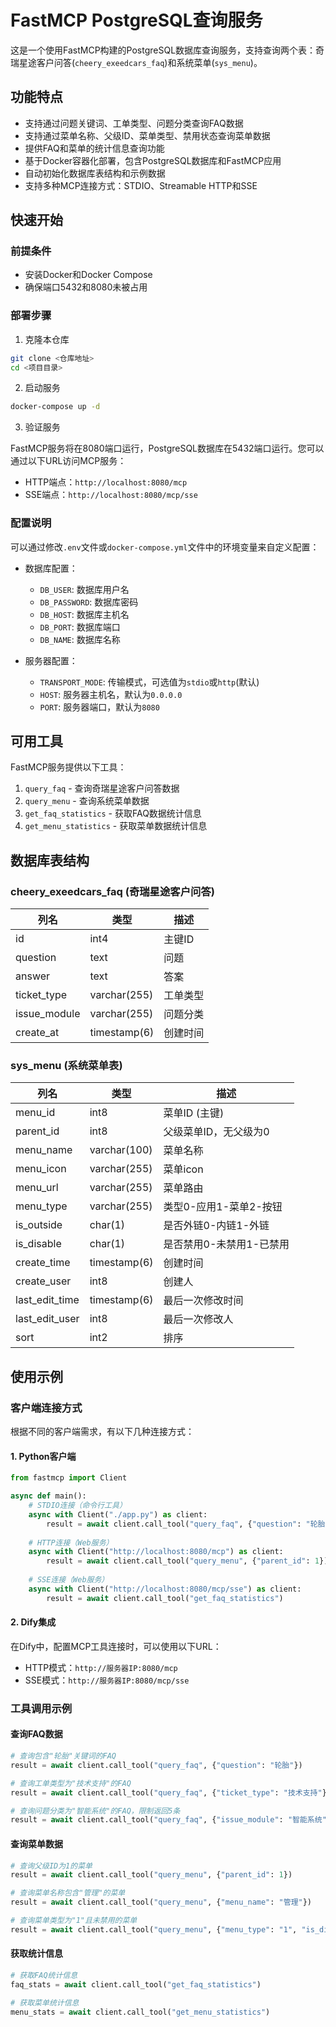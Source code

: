 # FastMCP PostgreSQL查询服务

这是一个使用FastMCP构建的PostgreSQL数据库查询服务，支持查询两个表：奇瑞星途客户问答(`cheery_exeedcars_faq`)和系统菜单(`sys_menu`)。

## 功能特点

- 支持通过问题关键词、工单类型、问题分类查询FAQ数据
- 支持通过菜单名称、父级ID、菜单类型、禁用状态查询菜单数据
- 提供FAQ和菜单的统计信息查询功能
- 基于Docker容器化部署，包含PostgreSQL数据库和FastMCP应用
- 自动初始化数据库表结构和示例数据
- 支持多种MCP连接方式：STDIO、Streamable HTTP和SSE

## 快速开始

### 前提条件

- 安装Docker和Docker Compose
- 确保端口5432和8080未被占用

### 部署步骤

1. 克隆本仓库

```bash
git clone <仓库地址>
cd <项目目录>
```

2. 启动服务

```bash
docker-compose up -d
```

3. 验证服务

FastMCP服务将在8080端口运行，PostgreSQL数据库在5432端口运行。您可以通过以下URL访问MCP服务：

- HTTP端点：`http://localhost:8080/mcp`
- SSE端点：`http://localhost:8080/mcp/sse`

### 配置说明

可以通过修改`.env`文件或`docker-compose.yml`文件中的环境变量来自定义配置：

- 数据库配置：
  - `DB_USER`: 数据库用户名
  - `DB_PASSWORD`: 数据库密码
  - `DB_HOST`: 数据库主机名
  - `DB_PORT`: 数据库端口
  - `DB_NAME`: 数据库名称

- 服务器配置：
  - `TRANSPORT_MODE`: 传输模式，可选值为`stdio`或`http`(默认)
  - `HOST`: 服务器主机名，默认为`0.0.0.0`
  - `PORT`: 服务器端口，默认为`8080`

## 可用工具

FastMCP服务提供以下工具：

1. `query_faq` - 查询奇瑞星途客户问答数据
2. `query_menu` - 查询系统菜单数据
3. `get_faq_statistics` - 获取FAQ数据统计信息
4. `get_menu_statistics` - 获取菜单数据统计信息

## 数据库表结构

### cheery_exeedcars_faq (奇瑞星途客户问答)

| 列名 | 类型 | 描述 |
|------|------|------|
| id | int4 | 主键ID |
| question | text | 问题 |
| answer | text | 答案 |
| ticket_type | varchar(255) | 工单类型 |
| issue_module | varchar(255) | 问题分类 |
| create_at | timestamp(6) | 创建时间 |

### sys_menu (系统菜单表)

| 列名 | 类型 | 描述 |
|------|------|------|
| menu_id | int8 | 菜单ID (主键) |
| parent_id | int8 | 父级菜单ID，无父级为0 |
| menu_name | varchar(100) | 菜单名称 |
| menu_icon | varchar(255) | 菜单icon |
| menu_url | varchar(255) | 菜单路由 |
| menu_type | varchar(255) | 类型0-应用1-菜单2-按钮 |
| is_outside | char(1) | 是否外链0-内链1-外链 |
| is_disable | char(1) | 是否禁用0-未禁用1-已禁用 |
| create_time | timestamp(6) | 创建时间 |
| create_user | int8 | 创建人 |
| last_edit_time | timestamp(6) | 最后一次修改时间 |
| last_edit_user | int8 | 最后一次修改人 |
| sort | int2 | 排序 |

## 使用示例

### 客户端连接方式

根据不同的客户端需求，有以下几种连接方式：

#### 1. Python客户端

```python
from fastmcp import Client

async def main():
    # STDIO连接（命令行工具）
    async with Client("./app.py") as client:
        result = await client.call_tool("query_faq", {"question": "轮胎"})
    
    # HTTP连接（Web服务）
    async with Client("http://localhost:8080/mcp") as client:
        result = await client.call_tool("query_menu", {"parent_id": 1})
    
    # SSE连接（Web服务）
    async with Client("http://localhost:8080/mcp/sse") as client:
        result = await client.call_tool("get_faq_statistics")
```

#### 2. Dify集成

在Dify中，配置MCP工具连接时，可以使用以下URL：
- HTTP模式：`http://服务器IP:8080/mcp`
- SSE模式：`http://服务器IP:8080/mcp/sse`

### 工具调用示例

#### 查询FAQ数据

```python
# 查询包含"轮胎"关键词的FAQ
result = await client.call_tool("query_faq", {"question": "轮胎"})

# 查询工单类型为"技术支持"的FAQ
result = await client.call_tool("query_faq", {"ticket_type": "技术支持"})

# 查询问题分类为"智能系统"的FAQ，限制返回5条
result = await client.call_tool("query_faq", {"issue_module": "智能系统", "limit": 5})
```

#### 查询菜单数据

```python
# 查询父级ID为1的菜单
result = await client.call_tool("query_menu", {"parent_id": 1})

# 查询菜单名称包含"管理"的菜单
result = await client.call_tool("query_menu", {"menu_name": "管理"})

# 查询菜单类型为"1"且未禁用的菜单
result = await client.call_tool("query_menu", {"menu_type": "1", "is_disable": "0"})
```

#### 获取统计信息

```python
# 获取FAQ统计信息
faq_stats = await client.call_tool("get_faq_statistics")

# 获取菜单统计信息
menu_stats = await client.call_tool("get_menu_statistics")
``` 